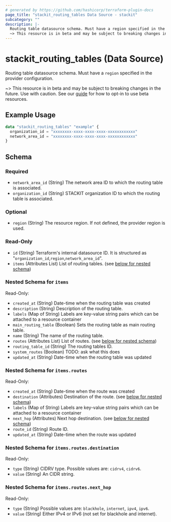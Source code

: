 ```yaml
---
# generated by https://github.com/hashicorp/terraform-plugin-docs
page_title: "stackit_routing_tables Data Source - stackit"
subcategory: ""
description: |-
  Routing table datasource schema. Must have a region specified in the provider configuration.
  ~> This resource is in beta and may be subject to breaking changes in the future. Use with caution. See our guide https://registry.terraform.io/providers/stackitcloud/stackit/latest/docs/guides/opting_into_beta_resources for how to opt-in to use beta resources.
---
```


# stackit_routing_tables (Data Source)

Routing table datasource schema. Must have a `region` specified in the provider configuration.

~> This resource is in beta and may be subject to breaking changes in the future. Use with caution. See our [guide](https://registry.terraform.io/providers/stackitcloud/stackit/latest/docs/guides/opting_into_beta_resources) for how to opt-in to use beta resources.

## Example Usage

```terraform
data "stackit_routing_tables" "example" {
  organization_id = "xxxxxxxx-xxxx-xxxx-xxxx-xxxxxxxxxxxx"
  network_area_id = "xxxxxxxx-xxxx-xxxx-xxxx-xxxxxxxxxxxx"
}
```

<!-- schema generated by tfplugindocs -->
## Schema

### Required

- `network_area_id` (String) The network area ID to which the routing table is associated.
- `organization_id` (String) STACKIT organization ID to which the routing table is associated.

### Optional

- `region` (String) The resource region. If not defined, the provider region is used.

### Read-Only

- `id` (String) Terraform's internal datasource ID. It is structured as "`organization_id`,`region`,`network_area_id`".
- `items` (Attributes List) List of routing tables. (see [below for nested schema](#nestedatt--items))

<a id="nestedatt--items"></a>
### Nested Schema for `items`

Read-Only:

- `created_at` (String) Date-time when the routing table was created
- `description` (String) Description of the routing table.
- `labels` (Map of String) Labels are key-value string pairs which can be attached to a resource container
- `main_routing_table` (Boolean) Sets the routing table as main routing table.
- `name` (String) The name of the routing table.
- `routes` (Attributes List) List of routes. (see [below for nested schema](#nestedatt--items--routes))
- `routing_table_id` (String) The routing tables ID.
- `system_routes` (Boolean) TODO: ask what this does
- `updated_at` (String) Date-time when the routing table was updated

<a id="nestedatt--items--routes"></a>
### Nested Schema for `items.routes`

Read-Only:

- `created_at` (String) Date-time when the route was created
- `destination` (Attributes) Destination of the route. (see [below for nested schema](#nestedatt--items--routes--destination))
- `labels` (Map of String) Labels are key-value string pairs which can be attached to a resource container
- `next_hop` (Attributes) Next hop destination. (see [below for nested schema](#nestedatt--items--routes--next_hop))
- `route_id` (String) Route ID.
- `updated_at` (String) Date-time when the route was updated

<a id="nestedatt--items--routes--destination"></a>
### Nested Schema for `items.routes.destination`

Read-Only:

- `type` (String) CIDRV type. Possible values are: `cidrv4`, `cidrv6`.
- `value` (String) An CIDR string.


<a id="nestedatt--items--routes--next_hop"></a>
### Nested Schema for `items.routes.next_hop`

Read-Only:

- `type` (String) Possible values are: `blackhole`, `internet`, `ipv4`, `ipv6`.
- `value` (String) Either IPv4 or IPv6 (not set for blackhole and internet).
